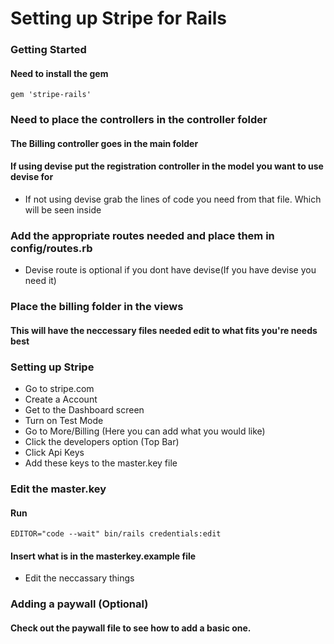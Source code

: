 # Setting up Stripe for Rails

### Getting Started
#### Need to install the gem

```
gem 'stripe-rails'
``` 

### Need to place the controllers in the controller folder
#### The Billing controller goes in the main folder
#### If using devise put the registration controller in the model you want to use devise for
* If not using devise grab the lines of code you need from that file. Which will be seen inside

### Add the appropriate routes needed and place them in config/routes.rb
* Devise route is optional if you dont have devise(If you have devise you need it)

### Place the billing folder in the views
#### This will have the neccessary files needed edit to what fits you're needs best

### Setting up Stripe

* Go to stripe.com
* Create a Account
* Get to the Dashboard screen
* Turn on Test Mode
* Go to More/Billing (Here you can add what you would like)
* Click the developers option (Top Bar)
* Click Api Keys
* Add these keys to the master.key file

### Edit the master.key
#### Run
```
EDITOR="code --wait" bin/rails credentials:edit
```
#### Insert what is in the masterkey.example file
* Edit the neccassary things

### Adding a paywall (Optional)
#### Check out the paywall file to see how to add a basic one.
